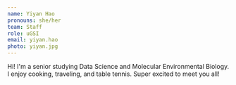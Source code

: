 ```yaml
---
name: Yiyan Hao
pronouns: she/her
team: Staff
role: uGSI
email: yiyan.hao
photo: yiyan.jpg
---
```


Hi! I'm a senior studying Data Science and Molecular Environmental Biology. I enjoy cooking, traveling, and table tennis. Super excited to meet you all!